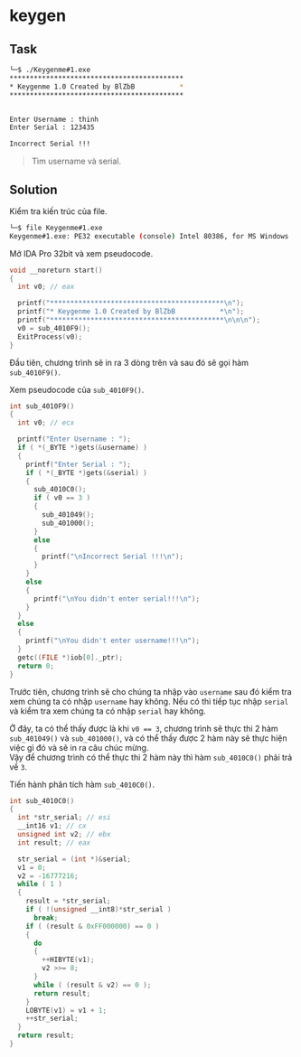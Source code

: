 # keygen
## Task
```bash
└─$ ./Keygenme#1.exe
*******************************************
* Keygenme 1.0 Created by BlZbB           *
*******************************************


Enter Username : thinh
Enter Serial : 123435

Incorrect Serial !!!
```
> Tìm username và serial.

## Solution
Kiểm tra kiến trúc của file.  

```bash
└─$ file Keygenme#1.exe
Keygenme#1.exe: PE32 executable (console) Intel 80386, for MS Windows
```  

Mở IDA Pro 32bit và xem pseudocode.  
```c
void __noreturn start()
{
  int v0; // eax

  printf("*******************************************\n");
  printf("* Keygenme 1.0 Created by BlZbB           *\n");
  printf("*******************************************\n\n\n");
  v0 = sub_4010F9();
  ExitProcess(v0);
}
```  

Đầu tiên, chương trình sẽ in ra 3 dòng trên và sau đó sẽ gọi hàm `sub_4010F9()`.  

Xem pseudocode của `sub_4010F9()`.  

```c
int sub_4010F9()
{
  int v0; // ecx

  printf("Enter Username : ");
  if ( *(_BYTE *)gets(&username) )
  {
    printf("Enter Serial : ");
    if ( *(_BYTE *)gets(&serial) )
    {
      sub_4010C0();
      if ( v0 == 3 )
      {
        sub_401049();
        sub_401000();
      }
      else
      {
        printf("\nIncorrect Serial !!!\n");
      }
    }
    else
    {
      printf("\nYou didn't enter serial!!!\n");
    }
  }
  else
  {
    printf("\nYou didn't enter username!!!\n");
  }
  getc((FILE *)iob[0]._ptr);
  return 0;
}
```

Trước tiên, chương trình sẽ cho chúng ta nhập vào `username` sau đó kiểm tra xem chúng ta có nhập `username` hay không. Nếu có thì tiếp tục nhập `serial` và kiểm tra xem chúng ta có nhập `serial` hay không.  

Ở đây, ta có thể thấy được là khi `v0 == 3`, chương trình sẽ thực thi 2 hàm `sub_401049()` và `sub_401000()`, và có thể thấy được 2 hàm này sẽ thực hiện việc gì đó và sẽ in ra câu chúc mừng.  
Vậy để chương trình có thể thực thi 2 hàm này thì hàm `sub_4010C0()` phải trả về `3`.  

Tiến hành phân tích hàm `sub_4010C0()`.  

```c
int sub_4010C0()
{
  int *str_serial; // esi
  __int16 v1; // cx
  unsigned int v2; // ebx
  int result; // eax

  str_serial = (int *)&serial;
  v1 = 0;
  v2 = -16777216;
  while ( 1 )
  {
    result = *str_serial;
    if ( !(unsigned __int8)*str_serial )
      break;
    if ( (result & 0xFF000000) == 0 )
    {
      do
      {
        ++HIBYTE(v1);
        v2 >>= 8;
      }
      while ( (result & v2) == 0 );
      return result;
    }
    LOBYTE(v1) = v1 + 1;
    ++str_serial;
  }
  return result;
}
```
